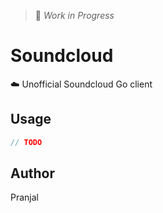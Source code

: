 > 🚧 _Work in Progress_

# Soundcloud

☁️ Unofficial Soundcloud Go client

## Usage

```go
// TODO
```

## Author

Pranjal
